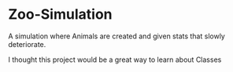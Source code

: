 # Zoo-Simulation
A simulation where Animals are created and given stats that slowly deteriorate. 

I thought this project would be a great way to learn about Classes
